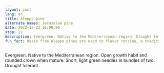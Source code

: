 ```yaml
---
layout: post
lang: en
title: Aleppo pine
alternate_names: Jerusalem pine
date: 2022-12-23 10:00:00
stop: 22
description: Evergreen. Native to the Mediterranean region. Drought tolerant.
fun_fact: Resin from Aleppo pines are used to flavor retsina, a traditional Greek white resinated wine
---
```

Evergreen. Native to the Mediterranean region. Open growth habit and rounded crown when mature. Short, light green needles in bundles of two. Drought tolerant.